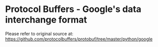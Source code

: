 
Protocol Buffers - Google's data interchange format
===================================================

Please refer to original source at:
https://github.com/protocolbuffers/protobuf/tree/master/python/google
